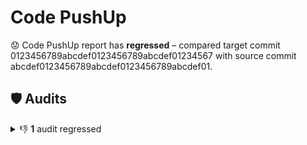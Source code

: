 # Code PushUp
😟 Code PushUp report has **regressed** – compared target commit 0123456789abcdef0123456789abcdef01234567 with source commit abcdef0123456789abcdef0123456789abcdef01.
## 🛡️ Audits
<details>
<summary>👎 <strong>1</strong> audit regressed</summary>

|🔌 Plugin|🛡️ Audit|📏 Current value|📏 Previous value|🔄 Value change|
|:--|:--|:--:|:--:|:--:|
|NPM|Check for outdates NPM packages|🟨 **3 packages are out of date**|🟩 1 package is out of date|![↑ +200 %](https://img.shields.io/badge/%E2%86%91%20%2B200%E2%80%89%25-red)|


</details>
